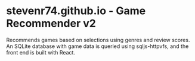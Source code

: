 # stevenr74.github.io - Game Recommender v2
Recommends games based on selections using genres and review scores. An SQLite database with game data is queried using sqljs-httpvfs, and the front end is built with React.
